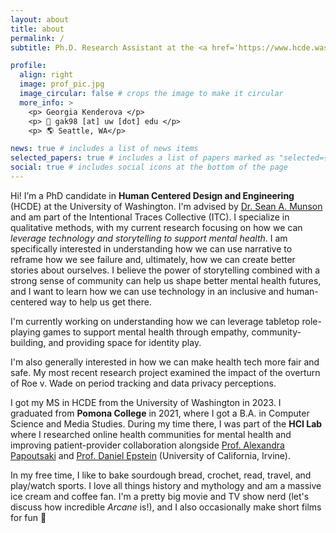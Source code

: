 ```yaml
---
layout: about
title: about
permalink: /
subtitle: Ph.D. Research Assistant at the <a href='https://www.hcde.washington.edu/'>University of Washngton</a>

profile:
  align: right
  image: prof_pic.jpg
  image_circular: false # crops the image to make it circular
  more_info: >
    <p> Georgia Kenderova </p>
    <p> 📧 gak98 [at] uw [dot] edu </p>
    <p> 🌎 Seattle, WA</p>

news: true # includes a list of news items
selected_papers: true # includes a list of papers marked as "selected={true}"
social: true # includes social icons at the bottom of the page
---
```


Hi! I’m a PhD candidate in <b>Human Centered Design and Engineering</b> (HCDE) at the University of Washington. I'm advised by [Dr. Sean A. Munson](https://www.smunson.com/) and am part of the Intentional Traces Collective (ITC). I specialize in qualitative methods, with my current research focusing on how we can <i>leverage technology and storytelling to support mental health</i>. I am specifically interested in understanding how we can use narrative to reframe how we see failure and, ultimately, how we can create better stories about ourselves. I believe the power of storytelling combined with a strong sense of community can help us shape better mental health futures, and I want to learn how we can use technology in an inclusive and human-centered way to help us get there.

I'm currently working on understanding how we can leverage tabletop role-playing games to support mental health through empathy, community-building, and providing space for identity play.

I'm also generally interested in how we can make health tech more fair and safe. My most recent research project examined the impact of the overturn of Roe v. Wade on period tracking and data privacy perceptions.

I got my MS in HCDE from the University of Washington in 2023. I graduated from <b>Pomona College</b> in 2021, where I got a B.A. in Computer Science and Media Studies. During my time there, I was part of the <b>HCI Lab</b> where I researched online health communities for mental health and improving patient-provider collaboration alongside [Prof. Alexandra Papoutsaki](http://www.cs.pomona.edu/~apapoutsaki/) and [Prof. Daniel Epstein](https://depstein.net/) (University of California, Irvine).

In my free time, I like to bake sourdough bread, crochet, read, travel, and play/watch sports. I love all things history and mythology and am a massive ice cream and coffee fan. I'm a pretty big movie and TV show nerd (let's discuss how incredible <i>Arcane</i> is!), and I also occasionally make short films for fun 🎥 
